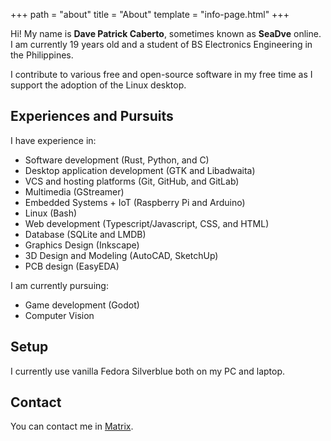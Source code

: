+++
path = "about"
title = "About"
template = "info-page.html"
+++

Hi! My name is **Dave Patrick Caberto**, sometimes known as **SeaDve** online. I am currently 19 years old and a student of BS Electronics Engineering in the Philippines.

I contribute to various free and open-source software in my free time as I support the adoption of the Linux desktop.

## Experiences and Pursuits

I have experience in:

* Software development (Rust, Python, and C)
* Desktop application development (GTK and Libadwaita)
* VCS and hosting platforms (Git, GitHub, and GitLab)
* Multimedia (GStreamer)
* Embedded Systems + IoT (Raspberry Pi and Arduino)
* Linux (Bash)
* Web development (Typescript/Javascript, CSS, and HTML)
* Database (SQLite and LMDB)
* Graphics Design (Inkscape)
* 3D Design and Modeling (AutoCAD, SketchUp)
* PCB design (EasyEDA)

I am currently pursuing:

* Game development (Godot)
* Computer Vision

## Setup

I currently use vanilla Fedora Silverblue both on my PC and laptop.

## Contact

You can contact me in [Matrix](https://matrix.to/#/@sedve:matrix.org).
